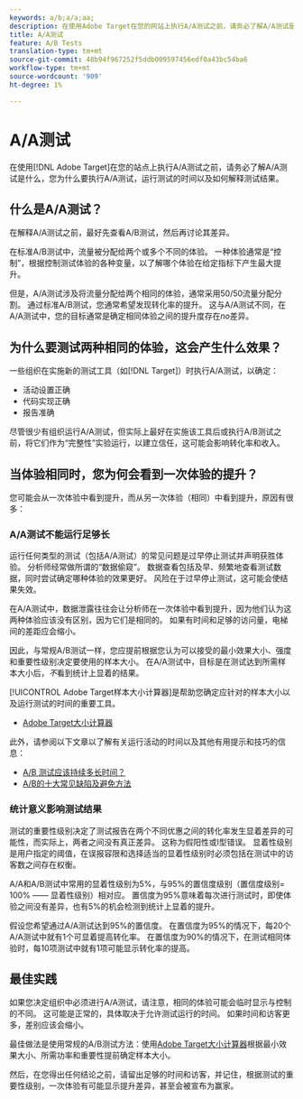 ```yaml
---
keywords: a/b;a/a;aa;
description: 在使用Adobe Target在您的网站上执行A/A测试之前，请务必了解A/A测试是什么、您为什么要执行A/A测试、运行测试的时间以及如何解释测试结果。
title: A/A测试
feature: A/B Tests
translation-type: tm+mt
source-git-commit: 48b94f967252f5ddb009597456edf0a43bc54ba6
workflow-type: tm+mt
source-wordcount: '909'
ht-degree: 1%

---
```



# A/A测试

在使用[!DNL Adobe Target]在您的站点上执行A/A测试之前，请务必了解A/A测试是什么，您为什么要执行A/A测试，运行测试的时间以及如何解释测试结果。

## 什么是A/A测试？

在解释A/A测试之前，最好先查看A/B测试，然后再讨论其差异。

在标准A/B测试中，流量被分配给两个或多个不同的体验。 一种体验通常是“控制”，根据控制测试体验的各种变量，以了解哪个体验在给定指标下产生最大提升。

但是，A/A测试涉及将流量分配给两个相同的体验，通常采用50/50流量分配分割。 通过标准A/B测试，您通常希望发现转化率的提升。 这与A/A测试不同，在A/A测试中，您的目标通常是确定相同体验之间的提升度存在&#x200B;*no*&#x200B;差异。

## 为什么要测试两种相同的体验，这会产生什么效果？

一些组织在实施新的测试工具（如[!DNL Target]）时执行A/A测试，以确定：

* 活动设置正确
* 代码实现正确
* 报告准确

尽管很少有组织运行A/A测试，但实际上最好在实施该工具后或执行A/B测试之前，将它们作为“完整性”实验运行，以建立信任，这可能会影响转化率和收入。

## 当体验相同时，您为何会看到一次体验的提升？

您可能会从一次体验中看到提升，而从另一次体验（相同）中看到提升，原因有很多：

### A/A测试不能运行足够长

运行任何类型的测试（包括A/A测试）的常见问题是过早停止测试并声明获胜体验。 分析师经常做所谓的“数据偷窥”。 数据查看包括及早、频繁地查看测试数据，同时尝试确定哪种体验的效果更好。 风险在于过早停止测试，这可能会使结果失效。

在A/A测试中，数据泄露往往会让分析师在一次体验中看到提升，因为他们认为这两种体验应该没有区别，因为它们是相同的。 如果有时间和足够的访问量，电梯间的差距应会缩小。

因此，与常规A/B测试一样，您应提前根据您认为可以接受的最小效果大小、强度和重要性级别决定要使用的样本大小。 在A/A测试中，目标是在测试达到所需样本大小后，*不*&#x200B;看到统计上显着的结果。

[!UICONTROL Adobe Target样本大小计算器]是帮助您确定应针对的样本大小以及运行测试的时间的重要工具。

* [Adobe Target大小计算器](/help/c-activities/t-test-ab/sample-size-determination.md#section_6B8725BD704C4AFE939EF2A6B6E834E6)

此外，请参阅以下文章以了解有关运行活动的时间以及其他有用提示和技巧的信息：

* [A/B 测试应该持续多长时间？](/help/c-activities/t-test-ab/sample-size-determination.md)
* [A/B的十大常见缺陷及避免方法](/help/c-activities/t-test-ab/common-ab-testing-pitfalls.md)

### 统计意义影响测试结果

测试的重要性级别决定了测试报告在两个不同优惠之间的转化率发生显着差异的可能性，而实际上，两者之间没有真正差异。 这称为假阳性或I型错误。 显着性级别是用户指定的阈值，在误报容限和选择适当的显着性级别时必须包括在测试中的访客数之间存在权衡。

A/A和A/B测试中常用的显着性级别为5%，与95%的置信度级别（置信度级别= 100% —— 显着性级别）相对应。 置信度为95%意味着每次进行测试时，即使体验之间没有差异，也有5%的机会检测到统计上显着的提升。

假设您希望通过A/A测试达到95%的置信度。 在置信度为95%的情况下，每20个A/A测试中就有1个可显着提高转化率。 在置信度为90%的情况下，在测试相同体验时，每10项测试中就有1项可能显示转化率的提高。

## 最佳实践

如果您决定组织中必须进行A/A测试，请注意，相同的体验可能会临时显示与控制的不同。 这可能是正常的，具体取决于允许测试运行的时间。 如果时间和访客更多，差别应该会缩小。

最佳做法是使用常规的A/B测试方法：使用[Adobe Target大小计算器](/help/c-activities/t-test-ab/sample-size-determination.md#section_6B8725BD704C4AFE939EF2A6B6E834E6)根据最小效果大小、所需功率和重要性提前确定样本大小。

然后，在您得出任何结论之前，请留出足够的时间和访客，并记住，根据测试的重要性级别，一次体验有可能显示提升差异，甚至会被宣布为赢家。
